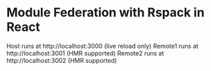 # Module Federation with Rspack in React

Host runs at http://localhost:3000 (live reload only)
Remote1 runs at http://localhost:3001 (HMR supported)
Remote2 runs at http://localhost:3002 (HMR supported)

